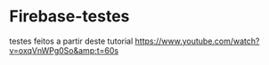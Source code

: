 # Firebase-testes
testes feitos a partir deste tutorial https://www.youtube.com/watch?v=oxqVnWPg0So&amp;t=60s
